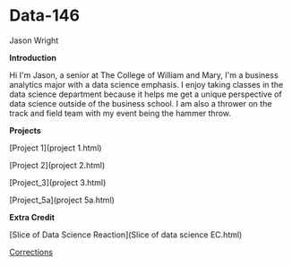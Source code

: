 # Data-146

Jason Wright 

**Introduction**

Hi I'm Jason, a senior at The College of William and Mary, I'm a business analytics major with a data science emphasis. I enjoy taking classes 
in the data science department because it helps me get a unique perspective of data science outside of the business school. I am also a thrower on the track and field 
team with my event being the hammer throw.

**Projects**

[Project 1](project 1.html)

[Project 2](project 2.html)

[Project_3](project 3.html)

[Project_5a](project 5a.html)

**Extra Credit** 

[Slice of Data Science Reaction](Slice of data science EC.html)

[Corrections](corrections.html)
